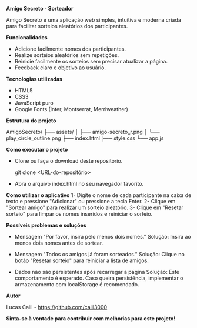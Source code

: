 **Amigo Secreto - Sorteador**

Amigo Secreto é uma aplicação web simples, intuitiva e moderna criada para facilitar sorteios aleatórios dos participantes.


**Funcionalidades**
- Adicione facilmente nomes dos participantes.
- Realize sorteios aleatórios sem repetições.
- Reinicie facilmente os sorteios sem precisar atualizar a página.
- Feedback claro e objetivo ao usuário.


**Tecnologias utilizadas**
- HTML5
- CSS3
- JavaScript puro
- Google Fonts (Inter, Montserrat, Merriweather)


**Estrutura do projeto**

AmigoSecreto/
├── assets/
│   ├── amigo-secreto_r.png
│   └── play_circle_outline.png
├── index.html
├── style.css
└── app.js


**Como executar o projeto**
- Clone ou faça o download deste repositório.

    git clone <URL-do-repositório>

- Abra o arquivo index.html no seu navegador favorito.


**Como utilizar o aplicativo**
1- Digite o nome de cada participante na caixa de texto e pressione "Adicionar" ou pressione a tecla Enter.
2- Clique em "Sortear amigo" para realizar um sorteio aleatório.
3- Clique em "Resetar sorteio" para limpar os nomes inseridos e reiniciar o sorteio.


**Possíveis problemas e soluções**
- Mensagem "Por favor, insira pelo menos dois nomes."
  Solução: Insira ao menos dois nomes antes de sortear.

- Mensagem "Todos os amigos já foram sorteados."
  Solução: Clique no botão "Resetar sorteio" para reiniciar a lista de amigos.

- Dados não são persistentes após recarregar a página
  Solução: Este comportamento é esperado. Caso queira persistência, implementar o armazenamento com localStorage é recomendado.


**Autor**

Lucas Calil - https://github.com/calil3000


**Sinta-se à vontade para contribuir com melhorias para este projeto!**
